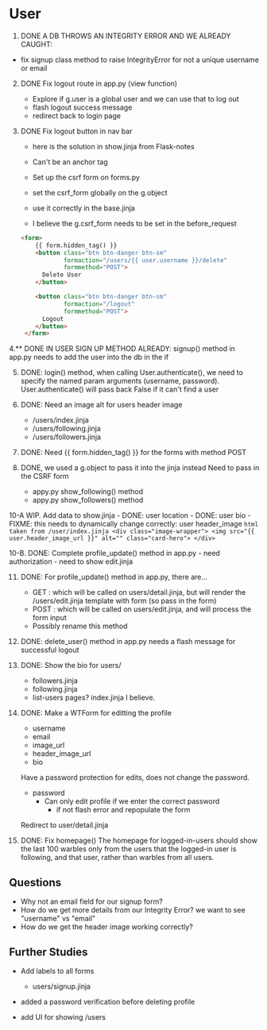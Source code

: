 # User

1. DONE A DB THROWS AN INTEGRITY ERROR AND WE ALREADY CAUGHT:
- fix signup class method to raise IntegrityError for not a unique username or email

2. DONE Fix logout route in app.py (view function)
    - Explore if g.user is a global user and we can use that to log out
    - flash logout success message
    - redirect back to login page

3. DONE Fix logout button in nav bar
    - here is the solution in show.jinja from Flask-notes

    - Can't be an anchor tag

    - Set up the csrf form on forms.py
    - set the csrf_form globally on the g.object
    - use it correctly in the base.jinja
    - I believe the g.csrf_form needs to be set in the before_request

    ``` html
    <form>
        {{ form.hidden_tag() }}
        <button class="btn btn-danger btn-sm"
                formaction="/users/{{ user.username }}/delete"
                formmethod="POST">
          Delete User
        </button>

        <button class="btn btn-danger btn-sm"
                formaction="/logout"
                formmethod="POST">
          Logout
        </button>
     </form>
    ```

4.** DONE IN USER SIGN UP METHOD ALREADY:
signup() method in app.py needs to add the user into the db in the if

5. DONE: login() method, when calling User.authenticate(), we need to specify the
named param arguments (username, password). User.authenticate() will pass back
False if it can't find a user

6. DONE: Need an image alt for users header image
    - /users/index.jinja
    - /users/following.jinja
    - /users/followers.jinja

7. DONE: Need {{ form.hidden_tag() }} for the forms with method POST

9. DONE, we used a g.object to pass it into the jinja instead
    Need to pass in the CSRF form
    - appy.py show_following() method
    - appy.py show_followers() method


10-A WIP. Add data to show.jinja
    - DONE: user location
    - DONE: user bio
    - FIXME: this needs to dynamically change correctly: user header_image
        ``` html taken from /user/index.jinja
            <div class="image-wrapper">
              <img src="{{ user.header_image_url }}"
                   alt=""
                   class="card-hero">
            </div>
        ```

10-B. DONE: Complete profile_update() method in app.py
    - need authorization
    - need to show edit.jinja


11. DONE: For profile_update() method in app.py, there are...
    - GET : which will be called on users/detail.jinja, but will render the
          /users/edit.jinja template with form (so pass in the form)
    - POST : which will be called on users/edit.jinja, and will process the form
          input
    - Possibly rename this method

12. DONE: delete_user() method in app.py needs a flash message for successful logout



14. DONE: Show the bio for users/
    - followers.jinja
    - following.jinja
    - list-users pages? index.jinja I believe.

15. DONE: Make a WTForm for editting the profile
    - username
    - email
    - image_url
    - header_image_url
    - bio

    Have a password protection for edits, does not change the password.
    - password
        - Can only edit profile if we enter the correct password
            - if not flash error and repopulate the form

    Redirect to user/detail.jinja

16. DONE: Fix homepage()
    The homepage for logged-in-users should show the last 100 warbles only from the users that the logged-in user is following, and that user, rather than warbles from all users.


## Questions
- Why not an email field for our signup form?
- How do we get more details from our Integrity Error? we want to see "username" vs "email"
- How do we get the header image working correctly?

## Further Studies
- Add labels to all forms
    - users/signup.jinja

- added a password verification before deleting profile

- add UI for showing /users




